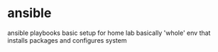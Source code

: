 # ansible
ansible playbooks
basic setup for home lab
basically 'whole' env that installs packages and configures system

